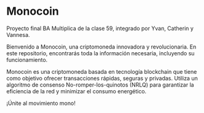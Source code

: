 # Monocoin
Proyecto final BA Multiplica de la clase 59, integrado por Yvan, Catherin y Vannesa.

Bienvenido a Monocoin, una criptomoneda innovadora y revolucionaria. En este repositorio, encontrarás toda la información necesaria, incluyendo su funcionamiento.

Monocoin es una criptomoneda basada en tecnología blockchain que tiene como objetivo ofrecer transacciones rápidas, seguras y privadas. Utiliza un algoritmo de consenso No-romper-los-quinotos (NRLQ) para garantizar la eficiencia de la red y minimizar el consumo energético.

¡Únite al movimiento mono!

